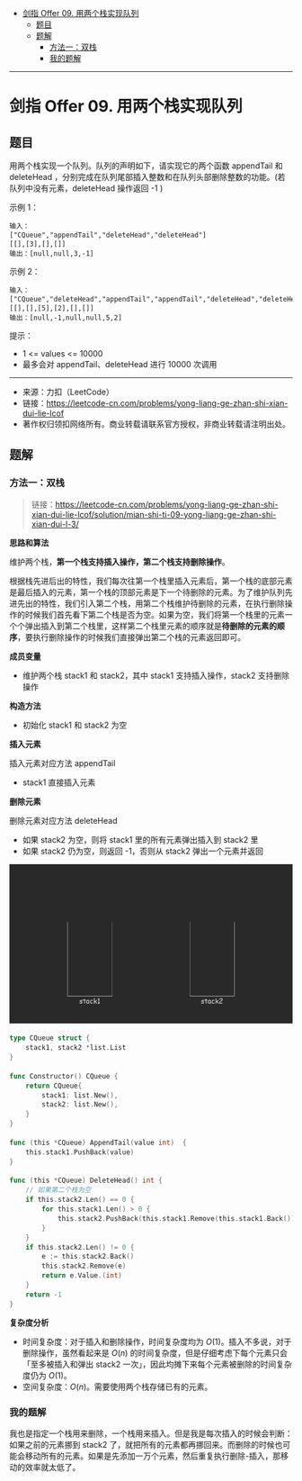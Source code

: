 - [剑指 Offer 09. 用两个栈实现队列](#剑指-offer-09-用两个栈实现队列)
  - [题目](#题目)
  - [题解](#题解)
    - [方法一：双栈](#方法一双栈)
    - [我的题解](#我的题解)

------------------------------

# 剑指 Offer 09. 用两个栈实现队列

## 题目

用两个栈实现一个队列。队列的声明如下，请实现它的两个函数 appendTail 和 deleteHead ，分别完成在队列尾部插入整数和在队列头部删除整数的功能。(若队列中没有元素，deleteHead 操作返回 -1 )

示例 1：

```
输入：
["CQueue","appendTail","deleteHead","deleteHead"]
[[],[3],[],[]]
输出：[null,null,3,-1]
```

示例 2：

```
输入：
["CQueue","deleteHead","appendTail","appendTail","deleteHead","deleteHead"]
[[],[],[5],[2],[],[]]
输出：[null,-1,null,null,5,2]
```

提示：

- 1 <= values <= 10000
- 最多会对 appendTail、deleteHead 进行 10000 次调用

--------------------

- 来源：力扣（LeetCode）
- 链接：https://leetcode-cn.com/problems/yong-liang-ge-zhan-shi-xian-dui-lie-lcof
- 著作权归领扣网络所有。商业转载请联系官方授权，非商业转载请注明出处。


## 题解

### 方法一：双栈

> 链接：https://leetcode-cn.com/problems/yong-liang-ge-zhan-shi-xian-dui-lie-lcof/solution/mian-shi-ti-09-yong-liang-ge-zhan-shi-xian-dui-l-3/

**思路和算法**

维护两个栈，**第一个栈支持插入操作，第二个栈支持删除操作**。

根据栈先进后出的特性，我们每次往第一个栈里插入元素后，第一个栈的底部元素是最后插入的元素，第一个栈的顶部元素是下一个待删除的元素。为了维护队列先进先出的特性，我们引入第二个栈，用第二个栈维护待删除的元素，在执行删除操作的时候我们首先看下第二个栈是否为空。如果为空，我们将第一个栈里的元素一个个弹出插入到第二个栈里，这样第二个栈里元素的顺序就是**待删除的元素的顺序**，要执行删除操作的时候我们直接弹出第二个栈的元素返回即可。

**成员变量**

- 维护两个栈 stack1 和 stack2，其中 stack1 支持插入操作，stack2 支持删除操作

**构造方法**

- 初始化 stack1 和 stack2 为空

**插入元素**

插入元素对应方法 appendTail

- stack1 直接插入元素

**删除元素**

删除元素对应方法 deleteHead

- 如果 stack2 为空，则将 stack1 里的所有元素弹出插入到 stack2 里
- 如果 stack2 仍为空，则返回 -1，否则从 stack2 弹出一个元素并返回

![](assets/offer_009_yong_liang_ge_zhan_shi_xian_dui_lie_lcof.gif)

```go
type CQueue struct {
    stack1, stack2 *list.List
}

func Constructor() CQueue {
    return CQueue{
        stack1: list.New(),
        stack2: list.New(),
    }
}

func (this *CQueue) AppendTail(value int)  {
    this.stack1.PushBack(value)
}

func (this *CQueue) DeleteHead() int {
    // 如果第二个栈为空
    if this.stack2.Len() == 0 {
        for this.stack1.Len() > 0 {
            this.stack2.PushBack(this.stack1.Remove(this.stack1.Back()))
        }
    }
    if this.stack2.Len() != 0 {
        e := this.stack2.Back()
        this.stack2.Remove(e)
        return e.Value.(int)
    }
    return -1
}
```

**复杂度分析**

- 时间复杂度：对于插入和删除操作，时间复杂度均为 $O(1)$。插入不多说，对于删除操作，虽然看起来是 $O(n)$ 的时间复杂度，但是仔细考虑下每个元素只会「至多被插入和弹出 stack2 一次」，因此均摊下来每个元素被删除的时间复杂度仍为 $O(1)$。
- 空间复杂度：$O(n)$。需要使用两个栈存储已有的元素。


### 我的题解

我也是指定一个栈用来删除，一个栈用来插入。但是我是每次插入的时候会判断：如果之前的元素挪到 stack2 了，就把所有的元素都再挪回来。而删除的时候也可能会移动所有的元素。如果是先添加一万个元素，然后重复执行删除-插入，那移动的效率就太低了。
